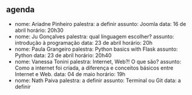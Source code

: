 agenda
---

-
 	nome: Ariadne Pinheiro
	palestra: a definir
	assunto: Joomla
	data: 16 de abril
	horário: 20h30
-
	nome: Ju Gonçalves
	palestra: qual linguagem escolher?
	assunto: introdução à programação
	data: 23 de abril
	horário: 20h
-
	nome: Paula Grangeiro
	palestra: Python basics with Flask
	assunto: Python
	data: 23 de abril
	horário: 20h40
-
	nome: Vanessa Tonini
	palestra: Internet, Web?! O que são?
	assunto: Como a internet foi criada, a diferença e conceitos básicos entre Internet e Web.
	data: 04 de maio
	horário: 19h
-
	nome: Nath Paiva
	palestra: a definir
	assunto: Terminal ou Git
	data: a definir
